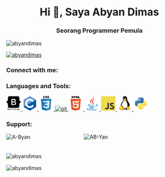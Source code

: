 <h1 align="center">Hi 👋, Saya Abyan Dimas</h1>
<h3 align="center">Seorang Programmer Pemula</h3>

<p align="left"> <img src="https://komarev.com/ghpvc/?username=abyandimas&label=Profile%20views&color=0e75b6&style=flat" alt="abyandimas" /> </p>

<p align="left"> <a href="https://github.com/ryo-ma/github-profile-trophy"><img src="https://github-profile-trophy.vercel.app/?username=abyandimas" alt="abyandimas" /></a> </p>

<h3 align="left">Connect with me:</h3>
<p align="left">
</p>

<h3 align="left">Languages and Tools:</h3>
<p align="left"> <a href="https://getbootstrap.com" target="_blank" rel="noreferrer"> <img src="https://raw.githubusercontent.com/devicons/devicon/master/icons/bootstrap/bootstrap-plain-wordmark.svg" alt="bootstrap" width="40" height="40"/> </a> <a href="https://www.cprogramming.com/" target="_blank" rel="noreferrer"> <img src="https://raw.githubusercontent.com/devicons/devicon/master/icons/c/c-original.svg" alt="c" width="40" height="40"/> </a> <a href="https://www.w3schools.com/css/" target="_blank" rel="noreferrer"> <img src="https://raw.githubusercontent.com/devicons/devicon/master/icons/css3/css3-original-wordmark.svg" alt="css3" width="40" height="40"/> </a> <a href="https://git-scm.com/" target="_blank" rel="noreferrer"> <img src="https://www.vectorlogo.zone/logos/git-scm/git-scm-icon.svg" alt="git" width="40" height="40"/> </a> <a href="https://www.w3.org/html/" target="_blank" rel="noreferrer"> <img src="https://raw.githubusercontent.com/devicons/devicon/master/icons/html5/html5-original-wordmark.svg" alt="html5" width="40" height="40"/> </a> <a href="https://www.java.com" target="_blank" rel="noreferrer"> <img src="https://raw.githubusercontent.com/devicons/devicon/master/icons/java/java-original.svg" alt="java" width="40" height="40"/> </a> <a href="https://developer.mozilla.org/en-US/docs/Web/JavaScript" target="_blank" rel="noreferrer"> <img src="https://raw.githubusercontent.com/devicons/devicon/master/icons/javascript/javascript-original.svg" alt="javascript" width="40" height="40"/> </a> <a href="https://www.linux.org/" target="_blank" rel="noreferrer"> <img src="https://raw.githubusercontent.com/devicons/devicon/master/icons/linux/linux-original.svg" alt="linux" width="40" height="40"/> </a> <a href="https://www.python.org" target="_blank" rel="noreferrer"> <img src="https://raw.githubusercontent.com/devicons/devicon/master/icons/python/python-original.svg" alt="python" width="40" height="40"/> </a> </p>

<h3 align="left">Support:</h3>
<p><a href="https://www.buymeacoffee.com/A-Byan"> <img align="left" src="https://cdn.buymeacoffee.com/buttons/v2/default-yellow.png" height="50" width="210" alt="A-Byan" /></a><a href="https://ko-fi.com/AB-Yan"> <img align="left" src="https://cdn.ko-fi.com/cdn/kofi3.png?v=3" height="50" width="210" alt="AB-Yan" /></a></p><br><br>

<p><img align="center" src="https://github-readme-stats.vercel.app/api/top-langs?username=abyandimas&show_icons=true&locale=en&layout=compact" alt="abyandimas" /></p>

<p><img align="center" src="https://github-readme-streak-stats.herokuapp.com/?user=abyandimas&" alt="abyandimas" /></p>
